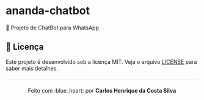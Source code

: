 # ananda-chatbot
:robot: Projeto de ChatBot para WhatsApp

## :page_facing_up: Licença 
Este projeto é desenvolvido sob a licença MIT. Veja o arquivo [LICENSE](LICENSE.md) para saber mais detalhes.

<p align="center" style="margin-top: 20px; border-top: 1px solid #eee; padding-top: 20px;">Feito com :blue_heart: por <strong> Carlos Henrique da Costa Silva </strong> </p>
